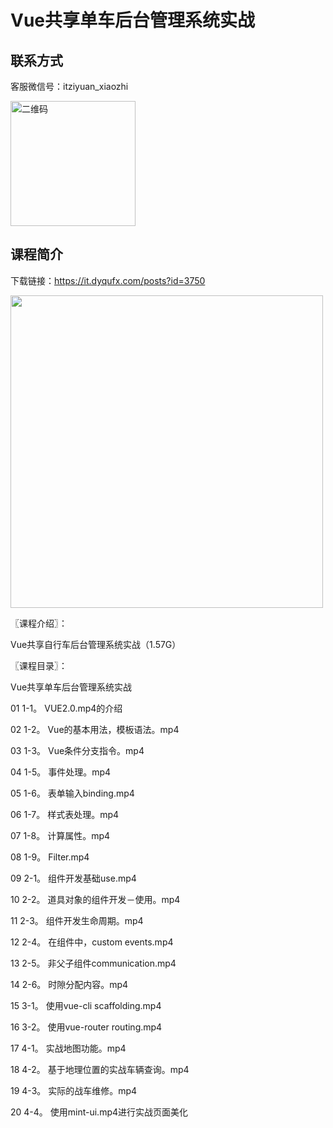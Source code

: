 # Vue共享单车后台管理系统实战

## 联系方式

客服微信号：itziyuan_xiaozhi

<img src="https://ziyuanyun.oss-cn-guangzhou.aliyuncs.com/common/20240614073449/666b82192834a.jpg" width="200" height="200" alt="二维码">

## 课程简介

下载链接：https://it.dyqufx.com/posts?id=3750

<img src="https://ziyuanyun.oss-cn-guangzhou.aliyuncs.com/yun/20240515185322/6644942229b53.jpg" width="500" alt="">

  〖课程介绍〗：

 Vue共享自行车后台管理系统实战（1.57G）

 〖课程目录〗：

 Vue共享单车后台管理系统实战



 01 1-1。 VUE2.0.mp4的介绍

 02 1-2。 Vue的基本用法，模板语法。mp4

 03 1-3。 Vue条件分支指令。mp4

 04 1-5。 事件处理。mp4

 05 1-6。 表单输入binding.mp4

 06 1-7。 样式表处理。mp4

 07 1-8。 计算属性。mp4

 08 1-9。 Filter.mp4

 09 2-1。 组件开发基础use.mp4

 10 2-2。 道具对象的组件开发－使用。mp4

 11 2-3。 组件开发生命周期。mp4

 12 2-4。 在组件中，custom events.mp4

 13 2-5。 非父子组件communication.mp4

 14 2-6。 时隙分配内容。mp4

 15 3-1。 使用vue-cli scaffolding.mp4

 16 3-2。 使用vue-router routing.mp4

 17 4-1。 实战地图功能。mp4

 18 4-2。 基于地理位置的实战车辆查询。mp4

 19 4-3。 实际的战车维修。mp4

 20 4-4。 使用mint-ui.mp4进行实战页面美化

  